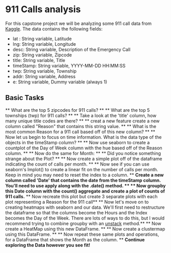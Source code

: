  # 911 Calls analysis


For this capstone project we will be analyzing some 911 call data from [Kaggle](https://www.kaggle.com/mchirico/montcoalert). The data contains the following fields:

* lat : String variable, Latitude
* lng: String variable, Longitude
* desc: String variable, Description of the Emergency Call
* zip: String variable, Zipcode
* title: String variable, Title
* timeStamp: String variable, YYYY-MM-DD HH:MM:SS
* twp: String variable, Township
* addr: String variable, Address
* e: String variable, Dummy variable (always 1)


## Basic Tasks

** What are the top 5 zipcodes for 911 calls? **
** What are the top 5 townships (twp) for 911 calls? **
** Take a look at the 'title' column, how many unique title codes are there? **
** creat a new feature create a new column called "Reason" that contains this string value. **
** What is the most common Reason for a 911 call based off of this new column? **
** Now let us begin to focus on time information. What is the data type of the objects in the timeStamp column? **
** Now use seaborn to create a countplot of the Day of Week column with the hue based off of the Reason column. **
** Now do the same for Month: **
** Did you notice something strange about the Plot? **
** Now create a simple plot off of the dataframe indicating the count of calls per month. **
** Now see if you can use seaborn's lmplot() to create a linear fit on the number of calls per month. Keep in mind you may need to reset the index to a column. **
**Create a new column called 'Date' that contains the date from the timeStamp column. You'll need to use apply along with the .date() method. ** 
** Now groupby this Date column with the count() aggregate and create a plot of counts of 911 calls.**
** Now recreate this plot but create 3 separate plots with each plot representing a Reason for the 911 call**
** Now let's move on to creating  heatmaps with seaborn and our data. We'll first need to restructure the dataframe so that the columns become the Hours and the Index becomes the Day of the Week. There are lots of ways to do this, but I would recommend trying to combine groupby with an [unstack](http://pandas.pydata.org/pandas-docs/stable/generated/pandas.DataFrame.unstack.html) method.**
** Now create a HeatMap using this new DataFrame. **
** Now create a clustermap using this DataFrame. **
** Now repeat these same plots and operations, for a DataFrame that shows the Month as the column. **
**Continue exploring the Data however you see fit!**





   
